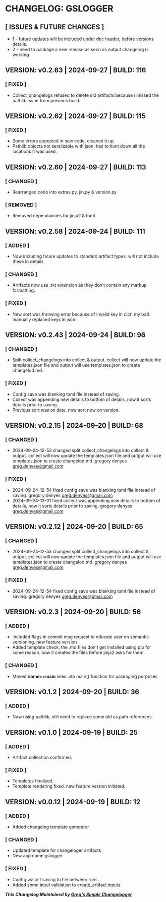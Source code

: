 # CHANGELOG: GSLOGGER

## [ ISSUES & FUTURE CHANGES ]

- 1 - future updates will be included under doc header, before versions details.
- 2 - need to package a new release as soon as output changelog is working

## VERSION: v0.2.63 | 2024-09-27 | BUILD: 116

### [ FIXED ]

- Collect_changelogs refused to delete old artifacts because i missed the pathlib issue from previous build.

## VERSION: v0.2.62 | 2024-09-27 | BUILD: 115

### [ FIXED ]

- Some errors appeared in new code. cleaned it up.
- Pathlib objects not seralizable with json. had to hunt down all the locations it was used.

## VERSION: v0.2.60 | 2024-09-27 | BUILD: 113

### [ CHANGED ]

- Rearranged code into extras.py, jin.py & version.py

### [ REMOVED ]

- Removed dependancies for jinja2 & toml

## VERSION: v0.2.58 | 2024-09-24 | BUILD: 111

### [ ADDED ]

- Now including future updates to standard artifact types. will not include these in details.

### [ CHANGED ]

- Artifacts now use .txt extension as they don't contain any markup formatting.

### [ FIXED ]

- New sort was throwing error because of invalid key in dict. my bad. manually replaced keys in json.

## VERSION: v0.2.43 | 2024-09-24 | BUILD: 96

### [ CHANGED ]

- Split collect_changelogs into collect & output. collect will now update the templates.json file and output will use templates.json to create changelod.md.

### [ FIXED ]

- Config save was blanking toml file instead of saving.
- Collect was appending new details to bottom of details, now it sorts details prior to saving.
- Previous sort was on date, new sort now on version.

## VERSION: v0.2.15 | 2024-09-20 | BUILD: 68

### [ CHANGED ]

- 2024-09-24-12-53
changed
split collect_changelogs into collect & output. collect will now update the templates.json file and output will use templates.json to create changelod.md.
gregory denyes <greg.denyes@gmail.com>

### [ FIXED ]

- 2024-09-24-12-54
fixed
config save was blanking toml file instead of saving.
gregory denyes <greg.denyes@gmail.com>
- 2024-09-24-13-01
fixed
collect was appending new details to bottom of details, now it sorts details prior to saving.
gregory denyes <greg.denyes@gmail.com>

## VERSION: v0.2.12 | 2024-09-20 | BUILD: 65

### [ CHANGED ]

- 2024-09-24-12-53
changed
split collect_changelogs into collect & output. collect will now update the templates.json file and output will use templates.json to create changelod.md.
gregory denyes <greg.denyes@gmail.com>

### [ FIXED ]

- 2024-09-24-12-54
fixed
config save was blanking toml file instead of saving.
gregory denyes <greg.denyes@gmail.com>

## VERSION: v0.2.3 | 2024-09-20 | BUILD: 56

### [ ADDED ]

- Included flags in commit msg request to educate user on semantic versioning. new feature version
- Added template check, the .md files don't get installed using pip for some reason. now it creates the files before jinja2 asks for them.

### [ CHANGED ]

- Moved __name__==__main__ lines into main() function for packaging purposes.

## VERSION: v0.1.2 | 2024-09-20 | BUILD: 36

### [ ADDED ]

- Now using pathlib, still need to replace some old os.path references.

## VERSION: v0.1.0 | 2024-09-19 | BUILD: 25

### [ ADDED ]

- Artifact collection confirmed.

### [ FIXED ]

- Templates finalized.
- Template rendering fixed. new feature version initiated.

## VERSION: v0.0.12 | 2024-09-19 | BUILD: 12

### [ ADDED ]

- Added changelog template generator

### [ CHANGED ]

- Updated template for changeloger artifacts
- New app name gslogger

### [ FIXED ]

- Config wasn't saving to file between runs.
- Added some input validation to create_artifact inputs


***This Changelog Maintained by [Greg's Simple Changelogger](https://github.com/friargregarious/glogger)***